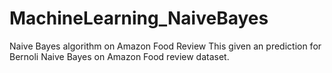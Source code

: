 # MachineLearning_NaiveBayes
Naive Bayes algorithm on Amazon Food Review
This given an prediction for Bernoli Naive Bayes on Amazon Food review dataset.
